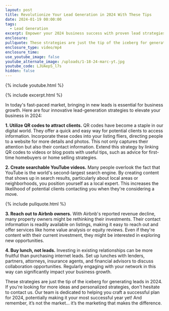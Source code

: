 ```yaml
---
layout: post
title: Revolutionize Your Lead Generation in 2024 With These Tips
date: 2024-01-19 00:00:00
tags:
  - Lead Generation
excerpt: Empower your 2024 business success with proven lead strategies.
enclosure:
pullquote: These strategies are just the tip of the iceberg for generating leads in 2024.
enclosure_type: video/mp4
enclosure_time:
use_youtube_image: false
youtube_alternate_image: /uploads/1-18-24-marc-yt.jpg
youtube_code: LJUAepS_l7s
hidden: false
---
```

{% include youtube.html %}

{% include excerpt.html %}

In today's fast-paced market, bringing in new leads is essential for business growth. Here are four innovative lead-generation strategies to elevate your business in 2024:

**1\. Utilize QR codes to attract clients.** QR codes have become a staple in our digital world. They offer a quick and easy way for potential clients to access information. Incorporate these codes into your listing fliers, directing people to a website for more details and photos. This not only captures their attention but also their contact information. Extend this strategy by linking QR codes to videos or blog posts with useful tips, such as advice for first-time homebuyers or home selling strategies.

**2\. Create searchable YouTube videos.** Many people overlook the fact that YouTube is the world's second-largest search engine. By creating content that shows up in search results, particularly about local areas or neighborhoods, you position yourself as a local expert. This increases the likelihood of potential clients contacting you when they're considering a move.

{% include pullquote.html %}

**3\. Reach out to Airbnb owners.** With Airbnb's reported revenue decline, many property owners might be rethinking their investments. Their contact information is readily available on listings, making it easy to reach out and offer services like home value analysis or equity reviews. Even if they're content with their current investment, they might be interested in exploring new opportunities.

**4\. Buy lunch, not leads.** Investing in existing relationships can be more fruitful than purchasing internet leads. Set up lunches with lenders, partners, attorneys, insurance agents, and financial advisors to discuss collaboration opportunities. Regularly engaging with your network in this way can significantly impact your business growth.

These strategies are just the tip of the iceberg for generating leads in 2024. If you're looking for more ideas and personalized strategies, don't hesitate to contact us. Our team is dedicated to helping you craft a successful plan for 2024, potentially making it your most successful year yet! And remember, it’s not the market… it’s the marketing that makes the difference.
